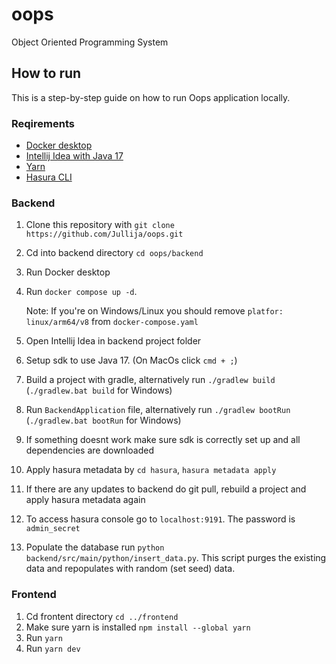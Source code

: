 # oops
Object Oriented Programming System


## How to run
This is a step-by-step guide on how to run Oops application locally.

### Reqirements

* [Docker desktop](https://www.docker.com/products/docker-desktop/)
* [Intellij Idea with Java 17](https://www.jetbrains.com/idea/)
* [Yarn](https://classic.yarnpkg.com/lang/en/docs/install/#mac-stable)
* [Hasura CLI](https://hasura.io/docs/latest/hasura-cli/install-hasura-cli/) 

### Backend

1. Clone this repository with ```git clone https://github.com/Jullija/oops.git```
2. Cd into backend directory ```cd oops/backend```
3. Run Docker desktop
4. Run ```docker compose up -d```.
   
   Note: If you're on Windows/Linux you should remove ```platfor: linux/arm64/v8``` from ```docker-compose.yaml```
5. Open Intellij Idea in backend project folder
6. Setup sdk to use Java 17. (On MacOs click ```cmd + ;```)
7. Build a project with gradle, alternatively run ```./gradlew build``` (```./gradlew.bat build``` for Windows)
8. Run ```BackendApplication``` file, alternatively run ```./gradlew bootRun``` (```./gradlew.bat bootRun``` for Windows)
9. If something doesnt work make sure sdk is correctly set up and all dependencies are downloaded
10. Apply hasura metadata by ```cd hasura```, ```hasura metadata apply```
11. If there are any updates to backend do git pull, rebuild a project and apply hasura metadata again
12. To access hasura console go to ```localhost:9191```. The password is ```admin_secret```
13. Populate the database run ```python backend/src/main/python/insert_data.py```. This script purges the existing data and repopulates with random (set seed) data.


### Frontend

1. Cd frontent directory ```cd ../frontend```
2. Make sure yarn is installed ```npm install --global yarn```
3. Run ```yarn```
4. Run ```yarn dev```


